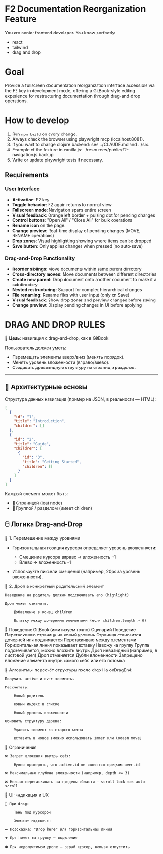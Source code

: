 # F2 Documentation Reorganization Feature

You are senior frontend developer. You know perfectly:
- react
- tailwind
- drag and drop

# Goal
Provide a fullscreen documentation reorganization interface accessible via the F2 key in development mode, 
offering a GitBook-style editing experience for restructuring documentation through drag-and-drop operations.

# How to develop
1. Run `npm build` on every change. 
2. Always check the browser using playwright mcp (localhost:8081).
3. If you want to change clojure backend: see ../CLAUDE.md and ../src.
4. Example of the feature in vanilla js: ../resources/public/f2-navigation.js.backup
5. Write or update playwright tests if necessary.

## Requirements

### User Interface
- **Activation**: F2 key
- **Toggle behavior**: F2 again returns to normal view
- **Fullscreen mode**: Navigation spans entire screen
- **Visual feedback**: Orange left border + pulsing dot for pending changes
- **Control buttons**: "Open All" / "Close All" for bulk operations
- **Rename icon** on the page.
- **Change preview**: Real-time display of pending changes (MOVE, RENAME operations)
- **Drop zones**: Visual highlighting showing where items can be dropped
- **Save button**: Only applies changes when pressed (no auto-save)

### Drag-and-Drop Functionality
- **Reorder siblings**: Move documents within same parent directory
- **Cross-directory moves**: Move documents between different directories
- **Create new parent**: Drop document onto another document to make it a subdirectory
- **Nested restructuring**: Support for complex hierarchical changes
- **File renaming**: Rename files with user input (only on Save)
- **Visual feedback**: Show drop zones and preview changes before saving
- **Change preview**: Display pending changes in UI before applying

# DRAG AND DROP RULES

🧭 **Цель**: навигация с drag-and-drop, как в GitBook

Пользователь должен уметь:

- Перемещать элементы вверх/вниз (менять порядок).
- Менять уровень вложенности (вправо/влево).
- Создавать древовидную структуру из страниц и разделов.

---

## 🧠 Архитектурные основы

Структура данных навигации (пример на JSON, в реальности — HTML):

```json
[
  {
    "id": "1",
    "title": "Introduction",
    "children": []
  },
  {
    "id": "2",
    "title": "Guide",
    "children": [
      {
        "id": "3",
        "title": "Getting Started",
        "children": []
      }
    ]
  }
]
```

Каждый элемент может быть:
- 📄 Страницей (leaf node)
- 📁 Группой / разделом (имеет children)

## 🖱️ Логика Drag-and-Drop
📌 1. Перемещение между уровнями

- Горизонтальная позиция курсора определяет уровень вложенности:
  - Смещение курсора вправо → вложенность +1
  - Влево → вложенность -1

- Используйте пиксели смещения (например, 20px за уровень вложенности).

📂 2. Дроп в конкретный родительский элемент

    Наведение на родитель должно подсвечивать его (highlight).

    Дроп может означать:

        Добавление в конец children

        Вставку между дочерними элементами (если children.length > 0)

🧱 Поведение GitBook (имитируем точно)
Сценарий	Поведение
Перетаскиваю страницу на новый уровень	Страница становится дочерней или поднимается
Перетаскиваю между элементами	Горизонтальная линия показывает вставку
Навожу на группу	Группа подсвечивается, можно вложить внутрь
Дроп невалидный (например, в листовой узел)	Дроп отменяется
Дубли вложенности	Запрещено вложение элемента внутрь самого себя или его потомка

🔄 Алгоритмы: пересчёт структуры после drop
На onDragEnd:

    Получить active и over элементы.

    Рассчитать:

        Новый родитель

        Новый индекс в списке

        Новый уровень вложенности

    Обновить структуру дерева:

        Удалить элемент из старого места

        Вставить в новое (можно использовать immer или lodash.move)

🔐 Ограничения

    ❌ Запрет вложения внутрь себя:

        Нужно проверять, что active.id не является предком over.id

    ❌ Максимальная глубина вложенности (например, depth <= 3)

    ❌ Нельзя перетаскивать за пределы области — scroll lock или auto scroll

💅 UI-индикация и UX

    🔵 При drag:

        Тень под курсором

        Элемент подсвечен

    ➖ Подсказка: "Drop here" или горизонтальная линия

    ➕ При hover на группу — выделение

    ⛔ При недопустимом дропе — серый курсор, нельзя отпустить
